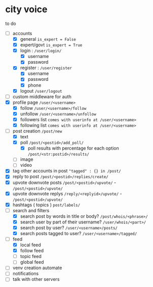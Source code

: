 # city voice

to do

- [ ] accounts
    - [x] general `is_expert = False`
    - [x] expert/govt `is_expert = True`
    - [x] login : `/user/login/`
        - [x] username
        - [x] password
        <!-- - [ ] else : 
            - [ ] phone
                - [ ] otp
                - [x] phone and password? `username = User.objects.get(phone=phone)` -->
    - [x] register : `/user/register`
        - [x] username
        - [x] password
        - [x] phone
    - [x] logout `/user/logout`
- [ ] custom middleware for auth
- [x] profile page `/user/<username>`
    - [x] follow `/user/<username>/follow`
    - [x] unfollow `/user/<username>/unfollow`
    - [x] followers list `comes with userinfo at /user/<username>`
    - [x] following list `comes with userinfo at /user/<username>`
- [ ] post creation `/post/new`
    - [x]  text
    - [x] poll `/post/<postid>/add_poll/`
        - [x] poll results with percentage for each option `/post/<str:postid>/results/`
    - [ ]  image
    - [ ]  video
- [x] tag other accounts in post `"tagged" : {} in /post/`
- [x] reply to post `/post/<postid>/replies/create/`
- [x] upvote downvote posts `/post/<postid>/upvote/` - `/post/<postid>/upvote/`
- [x] upvote downvote replys `/reply/<replyid>/upvote/` - `/post/<postid>/upvote/`
- [x] hashtags ( topics ) `post/labels/`
- [ ] search and filters
    - [x] search post by words in title or body? `/post/whois/<phrase>/`
    - [x] search user by part of their username? `/user/whois/<part>/`
    - [x] search post by user? `/user/<username>/posts/`
    - [x] search posts tagged to user? `/user/<username>/tagged/`
- [ ] feed
   - [x] local feed
   - [x] follow feed
   - [ ] topic feed
   - [ ] global feed
- [ ] venv creation automate
- [ ] notifications
- [ ] talk with other servers